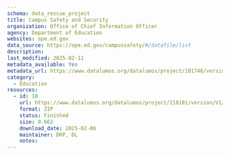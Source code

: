 ```yaml
---
schema: data_rescue_project 
title: Campus Safety and Security
organization: Office of Chief Information Officer
agency: Department of Education
websites: ope.ed.gov
data_source: https://ope.ed.gov/campussafety/#/datafile/list
description: 
last_modified: 2025-02-11
metadata_available: Yes
metadata_url: https://www.datalumos.org/datalumos/project/101746/version/V1/view;jsessionid=994EE6D709D72ADCD2752F7DDA402C8D
category:
  - Education 
resources:
  - id: 10
    url: https://www.datalumos.org/datalumos/project/218101/version/V1/view
    format: ZIP
    status: Finished
    size: 0.662
    download_date: 2025-02-06
    maintainer: DRP, DL
    notes: 
---
```


